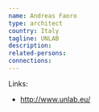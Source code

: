 ```yaml
---
name: Andreas Faoro
type: architect
country: Italy
tagline: UNLAB
description:
related-persons:
connections:
---
```


Links:
* <http://www.unlab.eu/>
